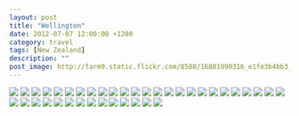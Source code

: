 ```yaml
---
layout: post
title: "Wellington"
date: 2012-07-07 12:00:00 +1200
category: travel
tags: [New Zealand]
description: ""
post_image: http://farm9.static.flickr.com/8588/16801990316_e1fe3b4bb3_o.jpg
---
```

[![](http://farm4.static.flickr.com/3790/9563719919_0138f2fdcd_c.jpg)](http://farm4.static.flickr.com/3790/9563719919_35159bd3f3_o.jpg)
[![](http://farm4.static.flickr.com/3821/9563720721_24272a277c_c.jpg)](http://farm4.static.flickr.com/3821/9563720721_717f01e30c_o.jpg)
[![](http://farm6.static.flickr.com/5331/9566513224_c713033294_c.jpg)](http://farm6.static.flickr.com/5331/9566513224_be453f13d7_o.jpg)
[![](http://farm3.static.flickr.com/2884/9563722071_170c929020_c.jpg)](http://farm3.static.flickr.com/2884/9563722071_fec4f81ae6_o.jpg)
[![](http://farm4.static.flickr.com/3678/9566514632_e585e740f1_c.jpg)](http://farm4.static.flickr.com/3678/9566514632_424f3d914c_o.jpg)
[![](http://farm3.static.flickr.com/2855/9566515502_8c99eca11e_c.jpg)](http://farm3.static.flickr.com/2855/9566515502_d6d47c76a9_o.jpg)
[![](http://farm6.static.flickr.com/5533/9563724571_03fcd95cb9_c.jpg)](http://farm6.static.flickr.com/5533/9563724571_cdd97aedae_o.jpg)
[![](http://farm3.static.flickr.com/2835/9566516982_54d8176fb4_c.jpg)](http://farm3.static.flickr.com/2835/9566516982_0bf81b8934_o.jpg)
[![](http://farm8.static.flickr.com/7440/9563725547_ed1fde2952_c.jpg)](http://farm8.static.flickr.com/7440/9563725547_928d2a0aff_o.jpg)
[![](http://farm6.static.flickr.com/5329/9566518080_1b1d596b9c_c.jpg)](http://farm6.static.flickr.com/5329/9566518080_88209a2501_o.jpg)
[![](http://farm3.static.flickr.com/2859/9566518800_53e59f567d_c.jpg)](http://farm3.static.flickr.com/2859/9566518800_63dd7e4f76_o.jpg)
[![](http://farm6.static.flickr.com/5324/9563727469_8a21ae83f3_c.jpg)](http://farm6.static.flickr.com/5324/9563727469_aecdbc99b4_o.jpg)
[![](http://farm3.static.flickr.com/2842/9563728515_5d3a831cab_c.jpg)](http://farm3.static.flickr.com/2842/9563728515_4a91d42fe5_o.jpg)
[![](http://farm8.static.flickr.com/7307/9566521244_7fc92f4f85_c.jpg)](http://farm8.static.flickr.com/7307/9566521244_222efe64f0_o.jpg)
[![](http://farm8.static.flickr.com/7357/9563730017_97a4894177_c.jpg)](http://farm8.static.flickr.com/7357/9563730017_6eef817e13_o.jpg)
[![](http://farm6.static.flickr.com/5479/9566522896_fae1df5c3a_c.jpg)](http://farm6.static.flickr.com/5479/9566522896_5cdcf76e99_o.jpg)
[![](http://farm6.static.flickr.com/5349/9563731667_68c972bda5_c.jpg)](http://farm6.static.flickr.com/5349/9563731667_afcda108d1_o.jpg)
[![](http://farm4.static.flickr.com/3679/9563732147_38f68b2a95_c.jpg)](http://farm4.static.flickr.com/3679/9563732147_538c82c578_o.jpg)
[![](http://farm6.static.flickr.com/5496/9563732833_15d5f2891b_c.jpg)](http://farm6.static.flickr.com/5496/9563732833_48de259c15_o.jpg)
[![](http://farm3.static.flickr.com/2859/9563733815_eca10c3d2d_c.jpg)](http://farm3.static.flickr.com/2859/9563733815_c1d95633a1_o.jpg)
[![](http://farm6.static.flickr.com/5473/9563734329_ce52467084_c.jpg)](http://farm6.static.flickr.com/5473/9563734329_0e2f52abd6_o.jpg)
[![](http://farm8.static.flickr.com/7343/9566526620_3531ccbe15_c.jpg)](http://farm8.static.flickr.com/7343/9566526620_256dfa9aab_o.jpg)
[![](http://farm8.static.flickr.com/7308/9563735507_3aea6aa801_c.jpg)](http://farm8.static.flickr.com/7308/9563735507_79b30e3a14_o.jpg)
[![](http://farm4.static.flickr.com/3775/9563736131_b39d08ec29_c.jpg)](http://farm4.static.flickr.com/3775/9563736131_9d627e02d4_o.jpg)
[![](http://farm3.static.flickr.com/2863/9563737015_c7090bfe2a_c.jpg)](http://farm3.static.flickr.com/2863/9563737015_b49ec1701a_o.jpg)
[![](http://farm8.static.flickr.com/7320/9566529940_031f278db3_c.jpg)](http://farm8.static.flickr.com/7320/9566529940_354fb47177_o.jpg)
[![](http://farm4.static.flickr.com/3779/9563738839_2e4531b080_c.jpg)](http://farm4.static.flickr.com/3779/9563738839_657c54b028_o.jpg)
[![](http://farm6.static.flickr.com/5529/9566531276_2e95b0716e_c.jpg)](http://farm6.static.flickr.com/5529/9566531276_5758643b21_o.jpg)
[![](http://farm4.static.flickr.com/3713/9566531960_d3a9153eb9_c.jpg)](http://farm4.static.flickr.com/3713/9566531960_7477e70ef2_o.jpg)
[![](http://farm8.static.flickr.com/7333/9563740957_789b48f234_c.jpg)](http://farm8.static.flickr.com/7333/9563740957_42c09e928d_o.jpg)
[![](http://farm4.static.flickr.com/3735/9563741873_8aa7450815_c.jpg)](http://farm4.static.flickr.com/3735/9563741873_eea62122eb_o.jpg)
[![](http://farm8.static.flickr.com/7458/9566534324_a48c0f17a3_c.jpg)](http://farm8.static.flickr.com/7458/9566534324_e814138ef8_o.jpg)
[![](http://farm6.static.flickr.com/5517/9563743061_556e5459ab_c.jpg)](http://farm6.static.flickr.com/5517/9563743061_c1588169a5_o.jpg)
[![](http://farm6.static.flickr.com/5547/9566535406_ecc79774de_c.jpg)](http://farm6.static.flickr.com/5547/9566535406_af645b8945_o.jpg)
[![](http://farm6.static.flickr.com/5474/9566536180_70f3dbc1b0_c.jpg)](http://farm6.static.flickr.com/5474/9566536180_1b301e59b6_o.jpg)
[![](http://farm8.static.flickr.com/7389/9563745123_e46e4f66d3_c.jpg)](http://farm8.static.flickr.com/7389/9563745123_4e4e037f78_o.jpg)
[![](http://farm6.static.flickr.com/5465/9566537324_aabf7da040_c.jpg)](http://farm6.static.flickr.com/5465/9566537324_e0ff4ec795_o.jpg)
[![](http://farm3.static.flickr.com/2819/9563746099_cb8516d482_c.jpg)](http://farm3.static.flickr.com/2819/9563746099_4593ca1925_o.jpg)
[![](http://farm4.static.flickr.com/3744/9563747645_d1dd11f8f9_c.jpg)](http://farm4.static.flickr.com/3744/9563747645_ac374682e2_o.jpg)
